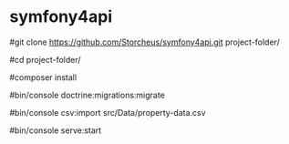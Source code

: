 # symfony4api

#git clone https://github.com/Storcheus/symfony4api.git project-folder/

#cd project-folder/

#composer install

#bin/console doctrine:migrations:migrate

#bin/console csv:import src/Data/property-data.csv

#bin/console serve:start

